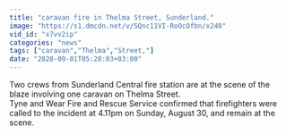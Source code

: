 ```yaml
---
title: "caravan fire in Thelma Street, Sunderland."
image: "https://s1.dmcdn.net/v/SQnc11VI-RoOcOfbn/x240"
vid_id: "x7vv2ip"
categories: "news"
tags: ["caravan","Thelma","Street,"]
date: "2020-09-01T05:28:03+03:00"
---
```

Two crews from Sunderland Central fire station are at the scene of the blaze involving one caravan on Thelma Street.  <br>Tyne and Wear Fire and Rescue Service confirmed that firefighters were called to the incident at 4.11pm on Sunday, August 30, and remain at the scene.  <br>
